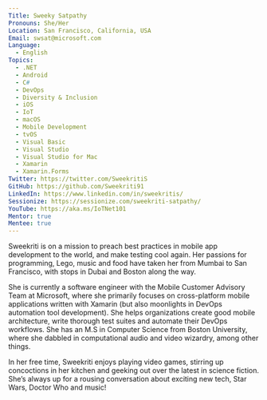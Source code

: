 ```yaml
---
Title: Sweeky Satpathy
Pronouns: She/Her
Location: San Francisco, California, USA
Email: swsat@microsoft.com
Language:
  - English
Topics:
  - .NET
  - Android
  - C#
  - DevOps
  - Diversity & Inclusion
  - iOS
  - IoT
  - macOS
  - Mobile Development
  - tvOS
  - Visual Basic
  - Visual Studio
  - Visual Studio for Mac
  - Xamarin
  - Xamarin.Forms
Twitter: https://twitter.com/SweekritiS
GitHub: https://github.com/Sweekriti91
LinkedIn: https://www.linkedin.com/in/sweekritis/
Sessionize: https://sessionize.com/sweekriti-satpathy/
YouTube: https://aka.ms/IoTNet101
Mentor: true
Mentee: true
---
```

Sweekriti is on a mission to preach best practices in mobile app development to the world, and make testing cool again. Her passions for programming, Lego, music and food have taken her from Mumbai to San Francisco, with stops in Dubai and Boston along the way.

She is currently a software engineer with the Mobile Customer Advisory Team at Microsoft, where she primarily focuses on cross-platform mobile applications written with Xamarin (but also moonlights in DevOps automation tool development). She helps organizations create good mobile architecture, write thorough test suites and automate their DevOps workflows. She has an M.S in Computer Science from Boston University, where she dabbled in computational audio and video wizardry, among other things.

In her free time, Sweekriti enjoys playing video games, stirring up concoctions in her kitchen and geeking out over the latest in science fiction. She’s always up for a rousing conversation about exciting new tech, Star Wars, Doctor Who and music!

